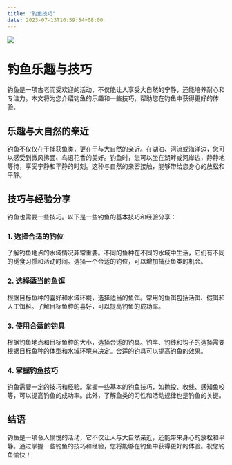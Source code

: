 ```yaml
---
title: "钓鱼技巧"
date: 2023-07-13T10:59:54+08:00
---
```



![](/images/647808a926617.jpg)

# 钓鱼乐趣与技巧

钓鱼是一项古老而受欢迎的活动，不仅能让人享受大自然的宁静，还能培养耐心和专注力。本文将为您介绍钓鱼的乐趣和一些技巧，帮助您在钓鱼中获得更好的体验。

## 乐趣与大自然的亲近

钓鱼不仅仅在于捕获鱼类，更在于与大自然的亲近。在湖泊、河流或海洋边，您可以感受到微风拂面、鸟语花香的美好。钓鱼时，您可以坐在湖畔或河岸边，静静地等待，享受宁静和平静的时刻。这种与自然的亲密接触，能够带给您身心的放松和平静。

## 技巧与经验分享

钓鱼也需要一些技巧。以下是一些钓鱼的基本技巧和经验分享：

### 1. 选择合适的钓位

了解钓鱼地点的水域情况非常重要。不同的鱼种在不同的水域中生活，它们有不同的觅食习惯和活动时间。选择一个合适的钓位，可以增加捕获鱼类的机会。

### 2. 选择适当的鱼饵

根据目标鱼种的喜好和水域环境，选择适当的鱼饵。常用的鱼饵包括活饵、假饵和人工饵料。了解目标鱼种的喜好，可以提高钓鱼的成功率。

### 3. 使用合适的钓具

根据钓鱼地点和目标鱼种的大小，选择合适的钓具。钓竿、钓线和钩子的选择需要根据目标鱼种的体型和水域环境来决定。合适的钓具可以提高钓鱼的效果。

### 4. 掌握钓鱼技巧

钓鱼需要一定的技巧和经验。掌握一些基本的钓鱼技巧，如抛投、收线、感知鱼咬等，可以提高钓鱼的成功率。此外，了解鱼类的习性和活动规律也是钓鱼的关键。

## 结语

钓鱼是一项令人愉悦的活动，它不仅让人与大自然亲近，还能带来身心的放松和平静。通过掌握一些钓鱼的技巧和经验，您将能够在钓鱼中获得更好的体验。祝您钓鱼愉快！